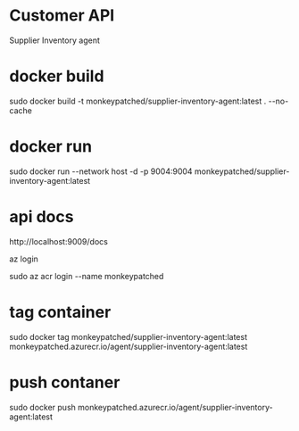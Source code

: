 # Customer API
Supplier Inventory agent

# docker build 
sudo docker build -t monkeypatched/supplier-inventory-agent:latest . --no-cache

# docker run
sudo docker run  --network host -d -p 9004:9004 monkeypatched/supplier-inventory-agent:latest

# api docs
http://localhost:9009/docs



az login

sudo az acr login --name monkeypatched

# tag container
sudo docker tag  monkeypatched/supplier-inventory-agent:latest  monkeypatched.azurecr.io/agent/supplier-inventory-agent:latest 

# push contaner
sudo docker push monkeypatched.azurecr.io/agent/supplier-inventory-agent:latest

